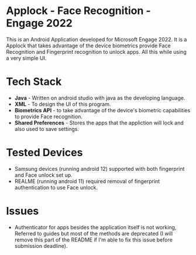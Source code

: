 # Applock - Face Recognition - Engage 2022
This is an Android Application developed for Microsoft Engage 2022. It is a Applock that takes advantage of the device biometrics provide Face Recognition and Fingerprint recognition to unlock apps. All this while using a very simple UI.

# Tech Stack
- **Java** - Written on android studio with java as the developing language.
- **XML** - To design the UI of this program.
- **Biometrics API** - to take advantage of the device's biometric capabilities to provide Face recognition.
- **Shared Preferences** - Stores the apps that the appliction will lock and also used to save settings.

# Tested Devices
- Samsung devices (running android 12) supported with both fingerprint and Face unlock set up.
- REALME (running android 11) required removal of fingerprint authentication to use Face unlock.

# Issues
- Authenticator for apps besides the application itself is not working, Referred to guides but most of the methods are deprecated (I will remove this part of the README if I'm able to fix this issue before submission deadline).